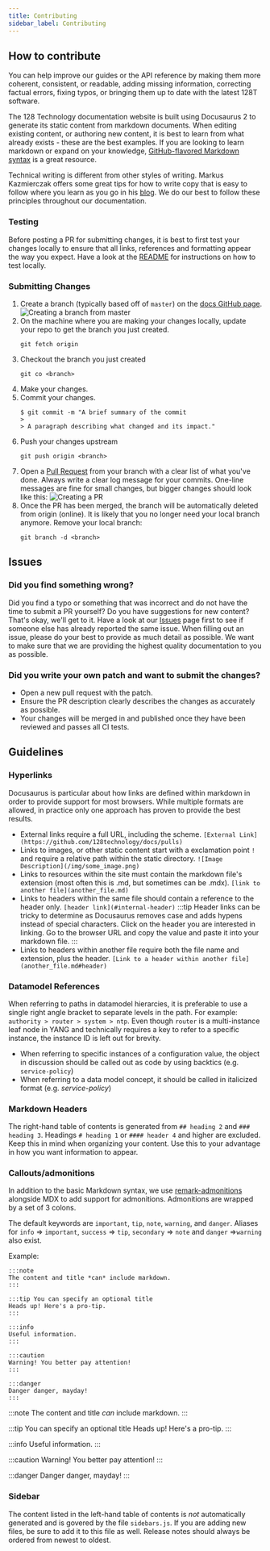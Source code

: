 ```yaml
---
title: Contributing
sidebar_label: Contributing
---
```


## How to contribute

You can help improve our guides or the API reference by making them more coherent, consistent, or readable, adding missing information, correcting factual errors, fixing typos, or bringing them up to date with the latest 128T software.

The 128 Technology documentation website is built using Docusaurus 2 to generate its static content from markdown documents. When editing existing content, or authoring new content, it is best to learn from what already exists - these are the best examples. If you are looking to learn markdown or expand on your knowledge, [GitHub-flavored Markdown syntax](https://docusaurus.io/docs/en/doc-markdown) is a great resource.

Technical writing is different from other styles of writing.  Markus Kazmierczak offers some great tips for how to write copy that is easy to follow where you learn as you go in his [blog](https://mkaz.blog/misc/notes-on-technical-writing/). We do our best to follow these principles throughout our documentation.

### Testing

Before posting a PR for submitting changes, it is best to first test your changes locally to ensure that all links, references and formatting appear the way you expect.  Have a look at the [README](https://github.com/128technology/docs) for instructions on how to test locally.

### Submitting Changes

1. Create a branch (typically based off of `master`) on the [docs GitHub page](https://github.com/128technology/docs).
![Creating a branch from master](/img/contributing_creating_branches.png)
2. On the machine where you are making your changes locally, update your repo to get the branch you just created.
    ```
    git fetch origin
    ```
3. Checkout the branch you just created
    ```
    git co <branch>
    ```
4. Make your changes.
5. Commit your changes.
    ```
    $ git commit -m "A brief summary of the commit
    >
    > A paragraph describing what changed and its impact."
    ```
6. Push your changes upstream
    ```
    git push origin <branch>
    ```
7. Open a [Pull Request](https://github.com/128technology/docs/pulls) from your branch with a clear list of what you've done. Always write a clear log message for your commits. One-line messages are fine for small changes, but bigger changes should look like this:
![Creating a PR](/img/contributing_creating_pr.png)
8. Once the PR has been merged, the branch will be automatically deleted from origin (online). It is likely that you no longer need your local branch anymore.  Remove your local branch:
    ```
    git branch -d <branch>
    ```

## Issues

### Did you find something wrong?

Did you find a typo or something that was incorrect and do not have the time to submit a PR yourself?  Do you have suggestions for new content? That's okay, we'll get to it.  Have a look at our [Issues](https://github.com/128technology/docs/issues) page first to see if someone else has already reported the same issue. When filling out an issue, please do your best to provide as much detail as possible.  We want to make sure that we are providing the highest quality documentation to you as possible.

### Did you write your own patch and want to submit the changes?

* Open a new pull request with the patch.
* Ensure the PR description clearly describes the changes as accurately as possible.
* Your changes will be merged in and published once they have been reviewed and passes all CI tests.

## Guidelines

### Hyperlinks

Docusaurus is particular about how links are defined within markdown in order to provide support for most browsers. While multiple formats are allowed, in practice only one approach has proven to provide the best results.
* External links require a full URL, including the scheme. `[External Link](https://github.com/128technology/docs/pulls)`
* Links to images, or other static content start with a exclamation point `!` and require a relative path within the static directory. `![Image Description](/img/some_image.png)`
* Links to resources within the site must contain the markdown file's extension (most often this is .md, but sometimes can be .mdx). `[link to another file](another_file.md)`
* Links to headers within the same file should contain a reference to the header only. `[header link](#internal-header)`
  :::tip
  Header links can be tricky to determine as Docusaurus removes case and adds hypens instead of special characters. Click on the header you are interested in linking. Go to the browser URL and copy the value and paste it into your markdown file.
  :::
* Links to headers within another file require both the file name and extension, plus the header. `[Link to a header within another file](another_file.md#header)`

### Datamodel References

When referring to paths in datamodel hierarcies, it is preferable to use a single right angle bracket to separate levels in the path.  For example: `authority > router > system > ntp`.  Even though `router` is a multi-instance leaf node in YANG and technically requires a key to refer to a specific instance, the instance ID is left out for brevity.

* When referring to specific instances of a configuration value, the object in discussion should be called out as code by using backtics (e.g. `service-policy`)
* When referring to a data model concept, it should be called in italicized format (e.g. _service-policy_)

### Markdown Headers

The right-hand table of contents is generated from `## heading 2` and `### heading 3`.  Headings `# heading 1` or `#### header 4` and higher are excluded. Keep this in mind when organizing your content. Use this to your advantage in how you want information to appear.

### Callouts/admonitions

In addition to the basic Markdown syntax, we use [remark-admonitions](https://github.com/elviswolcott/remark-admonitions) alongside MDX to add support for admonitions. Admonitions are wrapped by a set of 3 colons.

The default keywords are `important`, `tip`, `note`, `warning`, and `danger`. Aliases for `info` => `important`, `success` => `tip`, `secondary` => `note` and `danger` =>`warning` also exist.

Example:
```
:::note
The content and title *can* include markdown.
:::

:::tip You can specify an optional title
Heads up! Here's a pro-tip.
:::

:::info
Useful information.
:::

:::caution
Warning! You better pay attention!
:::

:::danger
Danger danger, mayday!
:::
```
:::note
The content and title *can* include markdown.
:::

:::tip You can specify an optional title
Heads up! Here's a pro-tip.
:::

:::info
Useful information.
:::

:::caution
Warning! You better pay attention!
:::

:::danger
Danger danger, mayday!
:::

### Sidebar

The content listed in the left-hand table of contents is _not_ automatically generated and is govered by the file `sidebars.js`. If you are adding new files, be sure to add it to this file as well. Release notes should always be ordered from newest to oldest.